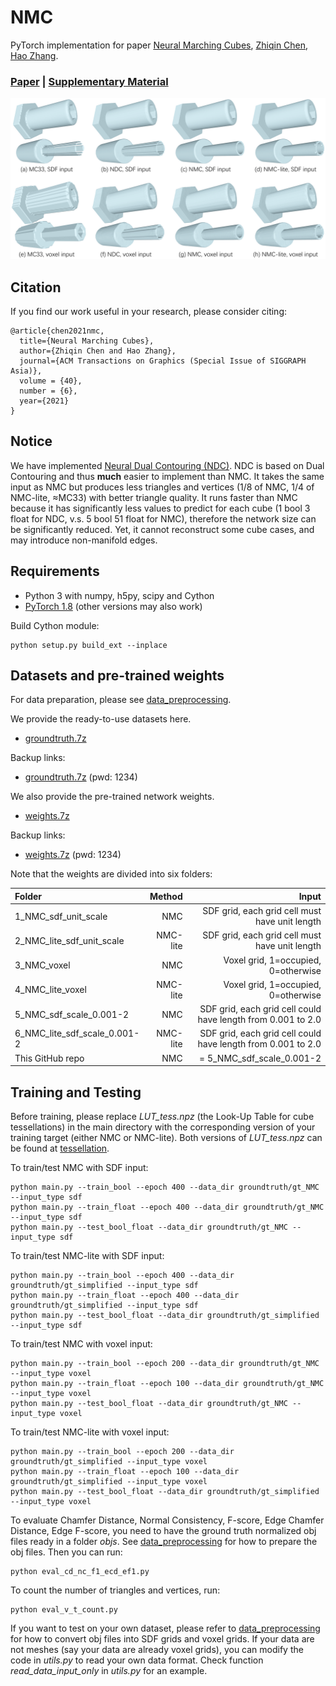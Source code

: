 # NMC
PyTorch implementation for paper [Neural Marching Cubes](https://arxiv.org/abs/2106.11272), [Zhiqin Chen](https://czq142857.github.io/), [Hao Zhang](http://www.cs.sfu.ca/~haoz/).

### [Paper](https://arxiv.org/abs/2106.11272)  |   [Supplementary Material](https://www.sfu.ca/~zhiqinc/nmc/NMC_supplementary.zip)

<img src='teaser.png' />

## Citation
If you find our work useful in your research, please consider citing:

	@article{chen2021nmc,
	  title={Neural Marching Cubes},
	  author={Zhiqin Chen and Hao Zhang},
	  journal={ACM Transactions on Graphics (Special Issue of SIGGRAPH Asia)},
	  volume = {40},
	  number = {6},
	  year={2021}
	}


## Notice
We have implemented [Neural Dual Contouring (NDC)](https://github.com/czq142857/NDC).
NDC is based on Dual Contouring and thus **much** easier to implement than NMC.
It takes the same input as NMC but produces less triangles and vertices (1/8 of NMC, 1/4 of NMC-lite, ≈MC33) with better triangle quality.
It runs faster than NMC because it has significantly less values to predict for each cube (1 bool 3 float for NDC, v.s. 5 bool 51 float for NMC), therefore the network size can be significantly reduced.
Yet, it cannot reconstruct some cube cases, and may introduce non-manifold edges.


## Requirements
- Python 3 with numpy, h5py, scipy and Cython
- [PyTorch 1.8](https://pytorch.org/get-started/locally/) (other versions may also work)

Build Cython module:
```
python setup.py build_ext --inplace
```


## Datasets and pre-trained weights
For data preparation, please see [data_preprocessing](https://github.com/czq142857/NMC/tree/master/data_preprocessing).

We provide the ready-to-use datasets here.

- [groundtruth.7z](https://drive.google.com/file/d/1YyYOgn8uxGH6Nz_gGk8OR7IuLKUF89Ze/view?usp=sharing)

Backup links:

- [groundtruth.7z](https://pan.baidu.com/s/13xuXBz3_OQ_Ic74xBvaXKA) (pwd: 1234)

We also provide the pre-trained network weights.

- [weights.7z](https://drive.google.com/file/d/1XqJI_FMhsV-md_dgFKKUkrPktVuTMvY_/view?usp=sharing)

Backup links:

- [weights.7z](https://pan.baidu.com/s/1NWWAkbElEUy9qHsQKviP0Q) (pwd: 1234)

Note that the weights are divided into six folders:

| Folder                       | Method   | Input |
|:---------------------------- | --------:| -----:|
| 1_NMC_sdf_unit_scale         | NMC      | SDF grid, each grid cell must have unit length |
| 2_NMC_lite_sdf_unit_scale    | NMC-lite | SDF grid, each grid cell must have unit length |
| 3_NMC_voxel                  | NMC      | Voxel grid, 1=occupied, 0=otherwise|
| 4_NMC_lite_voxel             | NMC-lite | Voxel grid, 1=occupied, 0=otherwise|
| 5_NMC_sdf_scale_0.001-2      | NMC      | SDF grid, each grid cell could have length from 0.001 to 2.0 |
| 6_NMC_lite_sdf_scale_0.001-2 | NMC-lite | SDF grid, each grid cell could have length from 0.001 to 2.0 |
| This GitHub repo             | NMC      | = 5_NMC_sdf_scale_0.001-2 |


## Training and Testing

Before training, please replace *LUT_tess.npz* (the Look-Up Table for cube tessellations) in the main directory with the corresponding version of your training target (either NMC or NMC-lite). Both versions of *LUT_tess.npz* can be found at [tessellation](https://github.com/czq142857/NMC/tree/master/tessellation).

To train/test NMC with SDF input:
```
python main.py --train_bool --epoch 400 --data_dir groundtruth/gt_NMC --input_type sdf
python main.py --train_float --epoch 400 --data_dir groundtruth/gt_NMC --input_type sdf
python main.py --test_bool_float --data_dir groundtruth/gt_NMC --input_type sdf
```

To train/test NMC-lite with SDF input:
```
python main.py --train_bool --epoch 400 --data_dir groundtruth/gt_simplified --input_type sdf
python main.py --train_float --epoch 400 --data_dir groundtruth/gt_simplified --input_type sdf
python main.py --test_bool_float --data_dir groundtruth/gt_simplified --input_type sdf
```

To train/test NMC with voxel input:
```
python main.py --train_bool --epoch 200 --data_dir groundtruth/gt_NMC --input_type voxel
python main.py --train_float --epoch 100 --data_dir groundtruth/gt_NMC --input_type voxel
python main.py --test_bool_float --data_dir groundtruth/gt_NMC --input_type voxel
```

To train/test NMC-lite with voxel input:
```
python main.py --train_bool --epoch 200 --data_dir groundtruth/gt_simplified --input_type voxel
python main.py --train_float --epoch 100 --data_dir groundtruth/gt_simplified --input_type voxel
python main.py --test_bool_float --data_dir groundtruth/gt_simplified --input_type voxel
```

To evaluate Chamfer Distance, Normal Consistency, F-score, Edge Chamfer Distance, Edge F-score, you need to have the ground truth normalized obj files ready in a folder *objs*. See [data_preprocessing](https://github.com/czq142857/NMC/tree/master/data_preprocessing) for how to prepare the obj files. Then you can run:
```
python eval_cd_nc_f1_ecd_ef1.py
```

To count the number of triangles and vertices, run:
```
python eval_v_t_count.py
```

If you want to test on your own dataset, please refer to [data_preprocessing](https://github.com/czq142857/NMC/tree/master/data_preprocessing) for how to convert obj files into SDF grids and voxel grids. If your data are not meshes (say your data are already voxel grids), you can modify the code in *utils.py* to read your own data format. Check function *read_data_input_only* in *utils.py* for an example.



